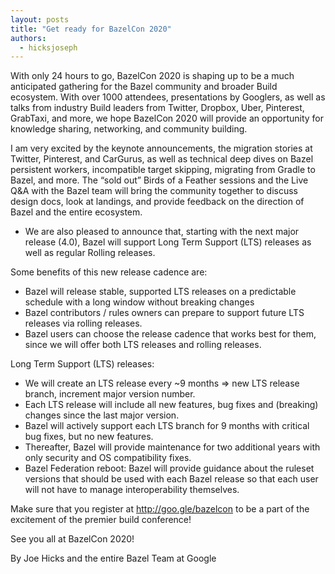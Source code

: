 ```yaml
---
layout: posts
title: "Get ready for BazelCon 2020"
authors:
  - hicksjoseph
---
```


With only 24 hours to go, BazelCon 2020 is shaping up to be a much anticipated gathering for the Bazel community and broader Build ecosystem. With over 1000 attendees, presentations by Googlers, as well as talks from industry Build leaders from Twitter, Dropbox, Uber, Pinterest, GrabTaxi, and more, we hope BazelCon 2020 will provide an opportunity for knowledge sharing, networking, and community building.

I am very excited by the keynote announcements, the migration stories at Twitter, Pinterest, and CarGurus, as well as technical deep dives on Bazel persistent workers, incompatible target skipping, migrating from Gradle to Bazel, and more. The “sold out” Birds of a Feather sessions and the Live Q&A with the Bazel team will bring the community together to discuss design docs, look at landings, and provide feedback on the direction of Bazel and the entire ecosystem.

* We are also pleased to announce that, starting with the next major release (4.0), Bazel will support Long Term Support (LTS) releases as well as regular Rolling releases.

Some benefits of this new release cadence are:

* Bazel will release stable, supported LTS releases on a predictable schedule with a long window without breaking changes
* Bazel contributors / rules owners can prepare to support future LTS releases via rolling releases.
* Bazel users can choose the release cadence that works best for them, since we will offer both LTS releases and rolling releases.

Long Term Support (LTS) releases:

* We will create an LTS release every ~9 months => new LTS release branch, increment major version number.
* Each LTS release will include all new features, bug fixes and (breaking) changes since the last major version.
* Bazel will actively support each LTS branch for 9 months with critical bug fixes, but no new features.
* Thereafter, Bazel will provide maintenance for two additional years with only security and OS compatibility fixes.
* Bazel Federation reboot: Bazel will provide guidance about the ruleset versions that should be used with each Bazel release so that each user will not have to manage interoperability themselves.

Make sure that you register at http://goo.gle/bazelcon to be a part of the excitement of the premier build conference!

See you all at BazelCon 2020!

By Joe Hicks and the entire Bazel Team at Google


